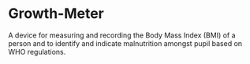 # Growth-Meter
A device for measuring and recording the Body Mass Index (BMI) of a person and to identify and indicate malnutrition amongst pupil based on WHO regulations.
